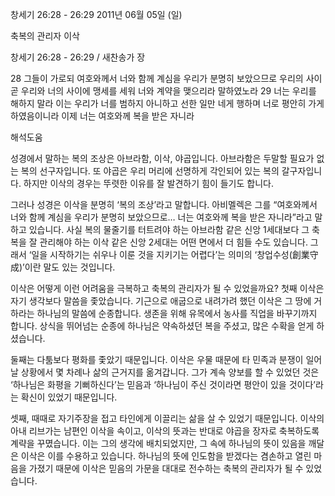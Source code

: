 창세기 26:28 - 26:29 
2011년 06월 05일 (일)

축복의 관리자  이삭



창세기 26:28 - 26:29 / 새찬송가  장


28 그들이 가로되 여호와께서 너와 함께 계심을 우리가 분명히 보았으므로 우리의 사이 곧 우리와 너의 사이에 맹세를 세워 너와 계약을 맺으리라 말하였노라  29 너는 우리를 해하지 말라 이는 우리가 너를 범하지 아니하고 선한 일만 네게 행하며 너로 평안히 가게 하였음이니라 이제 너는 여호와께 복을 받은 자니라

해석도움





성경에서 말하는 복의 조상은 아브라함, 이삭, 야곱입니다. 아브라함은 두말할 필요가 없는 복의 선구자입니다. 또 야곱은 우리 머리에 선명하게 각인되어 있는 복의 갈구자입니다. 하지만 이삭의 경우는 뚜렷한 이유를 잘 발견하기 힘이 들기도 합니다.  

그러나 성경은 이삭을 분명히 ‘복의 조상’라고 말합니다. 아비멜렉은 그를 “여호와께서 너와 함께 계심을 우리가 분명히 보았으므로… 너는 여호와께 복을 받은 자니라”라고 말하고 있습니다. 사실 복의 물줄기를 터트려야 하는 아브라함 같은 신앙 1세대보다 그 축복을 잘 관리해야 하는 이삭 같은 신앙 2세대는 어떤 면에서 더 힘들 수도 있습니다. 그래서 ‘일을 시작하기는 쉬우나 이룬 것을 지키기는 어렵다’는 의미의 ‘창업수성(創業守成)’이란 말도 있는 것입니다.   

이삭은 어떻게 이런 어려움을 극복하고 축복의 관리자가 될 수 있었을까요? 첫째 이삭은 자기 생각보다 말씀을 좇았습니다. 기근으로 애굽으로 내려가려 했던 이삭은 그 땅에 거하라는 하나님의 말씀에 순종합니다. 생존을 위해 유목에서 농사를 직업을 바꾸기까지 합니다. 상식을 뛰어넘는 순종에 하나님은 약속하셨던 복을 주셨고, 많은 수확을 얻게 하셨습니다.  

둘째는 다툼보다 평화를 좇았기 때문입니다. 이삭은 우물 때문에 타 민족과 분쟁이 일어날 상황에서 몇 차례나 삶의 근거지를 옮겨갑니다. 그가 계속 양보를 할 수 있었던 것은 ‘하나님은 화평을 기뻐하신다’는 믿음과 ‘하나님이 주신 것이라면 평안이 있을 것이다’라는 확신이 있었기 때문입니다.   

셋째, 때때로 자기주장을 접고 타인에게 이끌리는 삶을 살 수 있었기 때문입니다. 이삭의 아내 리브가는 남편인 이삭을 속이고, 이삭의 뜻과는 반대로 야곱을 장자로 축복하도록 계략을 꾸몄습니다. 이는 그의 생각에 배치되었지만, 그 속에 하나님의 뜻이 있음을 깨달은 이삭은 이를 수용하고 있습니다. 하나님의 뜻에 인도함을 받겠다는 겸손하고 열린 마음을 가졌기 때문에 이삭은 믿음의 가문을 대대로 전수하는 축복의 관리자가 될 수 있었습니다.